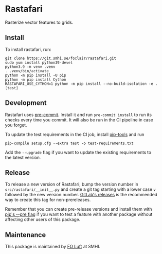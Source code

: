 # Rastafari

Rasterize vector features to grids.

## Install

To install rastafari, run:
```console
git clone https://git.smhi.se/foclair/rastafari.git
sudo yum install python39-devel
python3.9 -m venv .venv
. .venv/bin/activate
python -m pip install -U pip
python -m pip install Cython
RASTAFARI_USE_CYTHON=1 python -m pip install --no-build-isolation -e .[test]
```

## Development

Rastafari uses [pre-commit][].  Install it and run `pre-commit
install` to run its checks every time you commit.  It will also be run
in the CI pipeline in case you forget.

To update the test requirements in the CI job, install [pip-tools][]
and run

```console
pip-compile setup.cfg --extra test -o test-requirements.txt
```

Add the `--upgrade` flag if you want to update the existing
requirements to the latest version.

[pre-commit]: https://pre-commit.com/
[pip-tools]: https://github.com/jazzband/pip-tools/


## Release

To release a new version of Rastafari, bump the version number in
`src/rastafari/__init__.py` and create a git tag starting with a lower
case `v` followed by the new version number.  [GitLab's
releases][gitlab-release] is the recommended way to create this tag
for non-prereleases.

Remember that you can create pre-release versions and install them
with [pip's --pre flag][pip-pre] if you want to test a feature with
another package without affecting other users of this package.

[gitlab-release]: https://git.smhi.se/foclair/rastafari/-/releases
[pip-pre]: https://pip.pypa.io/en/stable/cli/pip_install/#pre-release-versions


## Maintenance

This package is maintained by [FO Luft][] at SMHI.

[FO Luft]: mailto:foluftadmin@smhi.se

